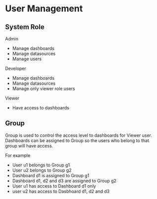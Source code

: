 # User Management

## System Role

Admin
* Manage dashboards
* Manage datasources
* Manage users

Developer
* Manage dashboards
* Manage datasources
* Manage only viewer role users

Viewer
* Have access to dashboards

## Group
Group is used to control the access level to dashboards for Viewer user. Dashboards can be assigned to Group so the users who belong to that group will have access.

For example
* User u1 belongs to Group g1
* User u2 belongs to Group g2
* Dashboard d1 is assigned to Group g1
* Dashboard d1, d2 and d3 are assigned to Group g2
* User u1 has access to Dashboard d1 only
* user u2 has access to Dasbhoard d1, d2 and d3